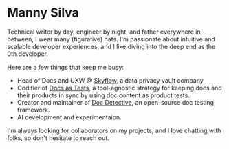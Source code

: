 # Manny Silva

Technical writer by day, engineer by night, and father everywhere in between, I wear many (figurative) hats. I'm passionate about intuitive and scalable developer experiences, and I like diving into the deep end as the 0th developer.

Here are a few things that keep me busy: 
- Head of Docs and UXW @ [Skyflow](docs.skyflow.com), a data privacy vault company
- Codifier of [Docs as Tests](www.docsastests.com), a tool-agnostic strategy for keeping docs and their products in sync by using doc content as product tests.
- Creator and maintainer of [Doc Detective](doc-detective.com), an open-source doc testing framework.
- AI development and experimentaion.

I'm always looking for collaborators on my projects, and I love chatting with folks, so don't hesitate to reach out.
